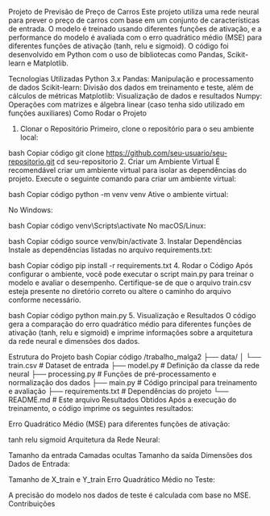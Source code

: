 Projeto de Previsão de Preço de Carros
Este projeto utiliza uma rede neural para prever o preço de carros com base em um conjunto de características de entrada. O modelo é treinado usando diferentes funções de ativação, e a performance do modelo é avaliada com o erro quadrático médio (MSE) para diferentes funções de ativação (tanh, relu e sigmoid). O código foi desenvolvido em Python com o uso de bibliotecas como Pandas, Scikit-learn e Matplotlib.

Tecnologias Utilizadas
Python 3.x
Pandas: Manipulação e processamento de dados
Scikit-learn: Divisão dos dados em treinamento e teste, além de cálculos de métricas
Matplotlib: Visualização de dados e resultados
Numpy: Operações com matrizes e álgebra linear (caso tenha sido utilizado em funções auxiliares)
Como Rodar o Projeto
1. Clonar o Repositório
Primeiro, clone o repositório para o seu ambiente local:

bash
Copiar código
git clone https://github.com/seu-usuario/seu-repositorio.git
cd seu-repositorio
2. Criar um Ambiente Virtual
É recomendável criar um ambiente virtual para isolar as dependências do projeto. Execute o seguinte comando para criar um ambiente virtual:

bash
Copiar código
python -m venv venv
Ative o ambiente virtual:

No Windows:

bash
Copiar código
venv\Scripts\activate
No macOS/Linux:

bash
Copiar código
source venv/bin/activate
3. Instalar Dependências
Instale as dependências listadas no arquivo requirements.txt:

bash
Copiar código
pip install -r requirements.txt
4. Rodar o Código
Após configurar o ambiente, você pode executar o script main.py para treinar o modelo e avaliar o desempenho. Certifique-se de que o arquivo train.csv esteja presente no diretório correto ou altere o caminho do arquivo conforme necessário.

bash
Copiar código
python main.py
5. Visualização e Resultados
O código gera a comparação do erro quadrático médio para diferentes funções de ativação (tanh, relu e sigmoid) e imprime informações sobre a arquitetura da rede neural e dimensões dos dados.

Estrutura do Projeto
bash
Copiar código
/trabalho_malga2
    ├── data/
    │   └── train.csv            # Dataset de entrada
    ├── model.py                 # Definição da classe da rede neural
    ├── processing.py            # Funções de pré-processamento e normalização dos dados
    ├── main.py                  # Código principal para treinamento e avaliação
    ├── requirements.txt         # Dependências do projeto
    └── README.md                # Este arquivo
Resultados Obtidos
Após a execução do treinamento, o código imprime os seguintes resultados:

Erro Quadrático Médio (MSE) para diferentes funções de ativação:

tanh
relu
sigmoid
Arquitetura da Rede Neural:

Tamanho da entrada
Camadas ocultas
Tamanho da saída
Dimensões dos Dados de Entrada:

Tamanho de X_train e Y_train
Erro Quadrático Médio no Teste:

A precisão do modelo nos dados de teste é calculada com base no MSE.
Contribuições

